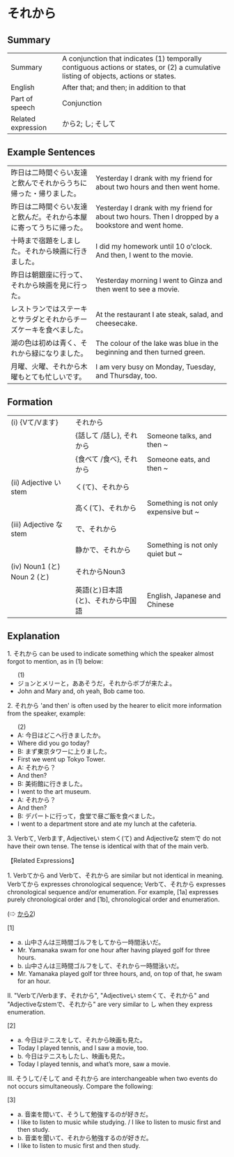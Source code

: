 # それから

## Summary

<table><tr>   <td>Summary</td>   <td>A conjunction that indicates (1) temporally contiguous actions or states, or (2) a cumulative listing of objects, actions or states.</td></tr><tr>   <td>English</td>   <td>After that; and then; in addition to that</td></tr><tr>   <td>Part of speech</td>   <td>Conjunction</td></tr><tr>   <td>Related expression</td>   <td>から2; し; そして</td></tr></table>

## Example Sentences

<table><tr>   <td>昨日は二時間ぐらい友達と飲んでそれからうちに帰った・帰りました。</td>   <td>Yesterday I drank with my friend for about two hours and then went home.</td></tr><tr>   <td>昨日は二時間ぐらい友達と飲んだ。それから本屋に寄ってうちに帰った。</td>   <td>Yesterday I drank with my friend for about two hours. Then I dropped by a bookstore and went home.</td></tr><tr>   <td>十時まで宿題をしました。それから映画に行きました。</td>   <td>I did my homework until 10 o'clock. And then, I went to the movie.</td></tr><tr>   <td>昨日は朝銀座に行って、それから映画を見に行った。</td>   <td>Yesterday morning I went to Ginza and then went to see a movie.</td></tr><tr>   <td>レストランではステーキとサラダとそれからチーズケーキを食べました。</td>   <td>At the restaurant I ate steak, salad, and cheesecake.</td></tr><tr>   <td>湖の色は初めは青く、それから緑になりました。</td>   <td>The colour of the lake was blue in the beginning and then turned green.</td></tr><tr>   <td>月曜、火曜、それから木曜もとても忙しいです。</td>   <td>I am very busy on Monday, Tuesday, and Thursday, too.</td></tr></table>

## Formation

<table class="table"> <tbody><tr class="tr head"> <td class="td"><span class="numbers">(i)</span> <span> <span class="bold">{Vて/Vます}</span></span></td> <td class="td"><span class="concept">それから</span> </td> <td class="td"><span>&nbsp;</span></td> </tr> <tr class="tr"> <td class="td"><span>&nbsp;</span></td> <td class="td"><span>{話して /話し}, <span class="concept">それから</span></span></td> <td class="td"><span>Someone    talks, and then ~</span></td> </tr> <tr class="tr"> <td class="td"><span>&nbsp;</span></td> <td class="td"><span>{食べて /食べ}, <span class="concept">それから</span></span></td> <td class="td"><span>Someone    eats, and then ~</span></td> </tr> <tr class="tr head"> <td class="td"><span class="numbers">(ii)</span> <span> <span class="bold">Adjective い stem</span></span></td> <td class="td"><span class="concept">く</span><span>(<span class="concept">て</span>)、<span class="concept">それから</span></span></td> <td class="td"><span>&nbsp;</span></td> </tr> <tr class="tr"> <td class="td"><span>&nbsp;</span></td> <td class="td"><span>高<span class="concept">く</span></span><span>(<span class="concept">て</span>)、<span class="concept">それから</span></span></td> <td class="td"><span>Something    is not only expensive but ~</span></td> </tr> <tr class="tr head"> <td class="td"><span class="numbers">(iii)</span> <span> <span class="bold">Adjective な stem</span></span></td> <td class="td"><span class="concept">で、それから</span> </td> <td class="td"><span>&nbsp;</span></td> </tr> <tr class="tr"> <td class="td"><span>&nbsp;</span></td> <td class="td"><span>静か<span class="concept">で、それから</span></span> </td> <td class="td"><span>Something    is not only quiet but ~</span></td> </tr> <tr class="tr head"> <td class="td"><span class="numbers">(iv)</span> <span> <span class="bold">Noun<span class="subscript">1</span> (と) Noun 2 (と)</span> </span></td> <td class="td"><span class="concept">それから</span><span>Noun<span class="subscript">3</span></span></td> <td class="td"><span>&nbsp;</span></td> </tr> <tr class="tr"> <td class="td"><span>&nbsp;</span></td> <td class="td"><span>英語</span><span>(と)日本語(と)、<span class="concept">それから</span>中国語</span></td> <td class="td"><span>English,    Japanese and Chinese</span></td> </tr></tbody></table>

## Explanation

<p>1. <span class="cloze">それから</span> can be used to indicate something which the speaker almost forgot to mention, as in (1) below:</p>  <ul>(1) <li>ジョンとメリーと，ああそうだ，<span class="cloze">それから</span>ボブが来たよ。</li> <li>John and Mary and, oh yeah, Bob came too.</li> </ul>  <p>2. <span class="cloze">それから</span> 'and then' is often used by the hearer to elicit more information from the speaker, example:  <ul>(2) <li>A: 今日はどこへ行きましたか。</li> <li>Where did you go today?</li> <div class="divide"></div> <li>B: まず東京タワーに上りました。</li> <li>First we went up Tokyo Tower.</li> <div class="divide"></div> <li>A: <span class="cloze">それから</span>？</li> <li>And then?</li> <div class="divide"></div> <li>B: 美術館に行きました。</li> <li>I went to the art museum.</li> <div class="divide"></div> <li>A: <span class="cloze">それから</span>？</li> <li>And then?</li> <div class="divide"></div> <li>B: デパートに行って，食堂で昼ご飯を食べました。</li> <li>I went to a department store and ate my lunch at the cafeteria.</li> </ul>  <p>3. Verbて, Verbます, Adjectiveい stemく(て) and Adjectiveな stemで do not have their own tense. The tense is identical with that of the main verb.</p>  <p>【Related Expressions】</p>  <p>1. Verbてから and Verbて、<span class="cloze">それから</span> are similar but not identical in meaning. Verbてから expresses chronological sequence; Verbて、<span class="cloze">それから</span> expresses chronological sequence and/or enumeration. For example, [1a] expresses purely chronological order and [1b], chronological order and enumeration.</p>  <p>(⇨ <a href="#㊦ から (2)">から2</a>)</p>  <p>[1]</p> <ul> <li>a. 山中さんは三時間ゴルフをしてから一時間泳いだ。</li> <li>Mr. Yamanaka swam for one hour after having played golf for three hours.</li> <div class="divide"></div> <li>b. 山中さんは三時間ゴルフをして、<span class="cloze">それから</span>一時間泳いだ。</li> <li>Mr. Yamanaka played golf tor three hours, and, on top of that, he swam for an hour.</li> </ul>  <p>II. "Verbて/Verbます、<span class="cloze">それから</span>", "Adjectiveい stemくて、<span class="cloze">それから</span>" and "Adjectiveなstemで、<span class="cloze">それから</span>" are very similar to し when they express enumeration.</p>  <p>[2] </p> <ul> <li>a. 今日はテニスをして、<span class="cloze">それから</span>映画も見た。</li> <li>Today I played tennis, and I saw a movie, too.</li> <div class="divide"></div> <li>b. 今日はテニスもしたし、映画も見た。</li> <li>Today I played tennis, and what’s more, saw a movie.</li> </ul>  <p>III. そうして/そして and <span class="cloze">それから</span> are interchangeable when two events do not occurs simultaneously. Compare the following:</p>   <p>[3]</p> <ul> <li>a. 音楽を間いて、そうして勉強するのが好きだ。</li> <li>I like to listen to music while studying. / I like to listen to music first and then study.</li> <div class="divide"></div> <li>b. 音楽を聞いて、<span class="cloze">それから</span>勉強するのが好きだ。</li> <li>I like to listen to music first and then study.</li> </ul>

